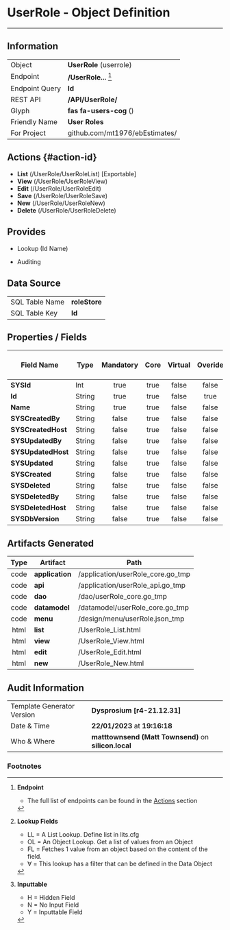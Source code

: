 # **UserRole** - Object Definition
---
##  Information
|   |   |
|---|---|
|Object         |**UserRole** (userrole) |
|Endpoint 	    |**/UserRole...** [^1]|
|Endpoint Query |**Id**|
|REST API|**/API/UserRole/**|
Glyph|**fas fa-users-cog** ()
Friendly Name|**User Roles**|
|For Project    |github.com/mt1976/ebEstimates/|

##  Actions {#action-id}
* **List** (/UserRole/UserRoleList) [Exportable]
* **View** (/UserRole/UserRoleView)
* **Edit** (/UserRole/UserRoleEdit)
* **Save** (/UserRole/UserRoleSave)
* **New** (/UserRole/UserRoleNew)
* **Delete** (/UserRole/UserRoleDelete)







##  Provides
 * Lookup (Id Name)

* Auditing 




##  Data Source 
|   |   |
|---|---|
SQL Table Name       | **roleStore**
SQL Table Key | **Id**



##  Properties / Fields
| Field Name| Type | Mandatory | Core | Virtual | Overide | Lookup [^2]| Lookup Object      | Lookup Field Source         | Lookup Return Value                | Inputable [^3]|DB Column|Default Value| No Change | Callout | Internal | Display | Mask |
| -- | --  | :--: | :--: | :--: |:--: |:--: |:--: |-- |-- |:--: |-- | --| :--: | :--: | :--: | -- | -- |
|**SYSId**|Int|true|true|false|false|||||NH|_id|0|false|false|true|text||
|**Id**|String|true|true|false|true|||||Y|Id||true|false|false|text||
|**Name**|String|true|true|false|false|||||Y|Name||false|false|false|text||
|**SYSCreatedBy**|String|false|true|false|false|||||NH|_createdBy||false|false|true|text||
|**SYSCreatedHost**|String|false|true|false|false|||||NH|_createdHost||false|false|true|text||
|**SYSUpdatedBy**|String|false|true|false|false|||||NH|_updatedBy||false|false|true|text||
|**SYSUpdatedHost**|String|false|true|false|false|||||NH|_updatedHost||false|false|true|text||
|**SYSUpdated**|String|false|true|false|false|||||NH|_updated||false|false|true|text||
|**SYSCreated**|String|false|true|false|false|||||NH|_created||false|false|true|text||
|**SYSDeleted**|String|false|true|false|false|||||NH|_deleted||false|false|true|text||
|**SYSDeletedBy**|String|false|true|false|false|||||NH|_deletedBy||false|false|true|text||
|**SYSDeletedHost**|String|false|true|false|false|||||NH|_deletedHost||false|false|true|text||
|**SYSDbVersion**|String|false|true|false|false|||||NH|_dbVersion||false|false|true|text||


##  Artifacts Generated
| Type | Artifact | Path|
| :--: | -- | -- |
| code | **application** | /application/userRole_core.go_tmp |
| code | **api** | /application/userRole_api.go_tmp |
| code | **dao** | /dao/userRole_core.go_tmp |
| code | **datamodel** | /datamodel/userRole_core.go_tmp |
| code | **menu** | /design/menu/userRole.json_tmp |
| html | **list** | /UserRole_List.html |
| html | **view** | /UserRole_View.html |
| html | **edit** | /UserRole_Edit.html |
| html | **new** | /UserRole_New.html |


## Audit Information
|   |   |
|---|---|
Template Generator Version   | **Dysprosium [r4-21.12.31]**
Date & Time		     | **22/01/2023** at **19:16:18**
Who & Where		     | **matttownsend (Matt Townsend)** on **silicon.local**

### Footnotes
[^1]: **Endpoint**
    * The full list of endpoints can be found in the [Actions](#action-id) section
[^2]: **Lookup Fields**
    * LL = A List Lookup. Define list in lits.cfg
    * OL = An Object Lookup. Get a list of values from an Object
    * FL = Fetches 1 value from an object based on the content of the field. 
    * ∀ = This lookup has a filter that can be defined in the Data Object
[^3]: **Inputtable**   
    * H = Hidden Field
    * N = No Input Field
    * Y = Inputtable Field